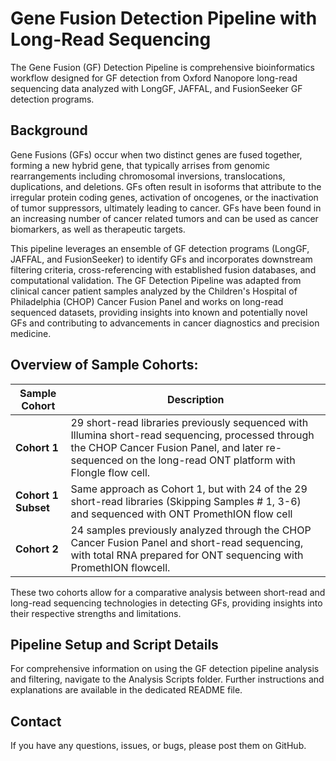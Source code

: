 # Gene Fusion Detection Pipeline with Long-Read Sequencing 
The Gene Fusion (GF) Detection Pipeline is comprehensive bioinformatics workflow designed for GF detection from Oxford Nanopore long-read sequencing data analyzed with LongGF, JAFFAL, and FusionSeeker GF detection programs. 

## Background 
Gene Fusions (GFs) occur when two distinct genes are fused together, forming a new hybrid gene, that typically arrises from genomic rearrangements including chromosomal inversions, translocations, duplications, and deletions. GFs often result in isoforms that attribute to the irregular protein coding genes, activation of oncogenes, or the inactivation of tumor suppressors, ultimately leading to cancer. GFs have been found in an increasing number of cancer related tumors and can be used as cancer biomarkers, as well as therapeutic targets. 

This pipeline leverages an ensemble of GF detection programs (LongGF, JAFFAL, and FusionSeeker) to identify GFs and incorporates downstream filtering criteria, cross-referencing with established fusion databases, and computational validation. The GF Detection Pipeline was adapted from clinical cancer patient samples analyzed by the Children's Hospital of Philadelphia (CHOP) Cancer Fusion Panel and works on long-read sequenced datasets, providing insights into known and potentially novel GFs and contributing to advancements in cancer diagnostics and precision medicine.

## Overview of Sample Cohorts: 

| Sample Cohort | Description |
|--------|------------|
| **Cohort 1** | 29 short-read libraries previously sequenced with Illumina short-read sequencing, processed through the CHOP Cancer Fusion Panel, and later re-sequenced on the long-read ONT platform with Flongle flow cell. |
| **Cohort 1 Subset** | Same approach as Cohort 1, but with 24 of the 29 short-read libraries (Skipping Samples # 1, 3-6) and sequenced with ONT PromethION flow cell  |
| **Cohort 2** | 24 samples previously analyzed through the CHOP Cancer Fusion Panel and short-read sequencing, with total RNA prepared for ONT sequencing with PromethION flowcell. |

These two cohorts allow for a comparative analysis between short-read and long-read sequencing technologies in detecting GFs, providing insights into their respective strengths and limitations.


## Pipeline Setup and Script Details
For comprehensive information on using the GF detection pipeline analysis and filtering, navigate to the Analysis Scripts folder. Further instructions and explanations are available in the dedicated README file.  

## Contact
If you have any questions, issues, or bugs, please post them on GitHub. 


